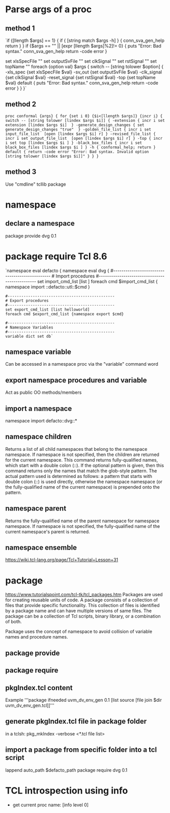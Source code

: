 # Parse args of a proc

## method 1 

`if {[llength $args] == 1} {
    if { [string match $args -h] } {
      conn_sva_gen_help
      return
    }
  }
  if {$args == "" || [expr [llength $args]%2]!= 0} {
    puts "Error: Bad syntax."
    conn_sva_gen_help
    return -code error
  }

  set xlsSpecFile ""
  set outputSvFile ""
  set clkSignal ""
  set rstSignal ""
  set topName ""
  foreach {option val} $args {
    switch -- [string tolower $option]  {
      -xls_spec {set xlsSpecFile $val}
      -sv_out {set outputSvFile $val}
      -clk_signal {set clkSignal $val}
      -reset_signal {set rstSignal $val}
      -top {set topName $val}
      default {
                puts "Error: Bad syntax."
                conn_sva_gen_help
                return -code error
              }
    }
  }`

## method 2
`proc conformal {args} {
    for {set i 0} {$i<[llength $args]} {incr i} {
    switch -- [string tolower [lindex $args $i]] {
        -extension {
        incr i
        set extension [lindex $args $i] 
        }
        -generate_design_changes {
        set generate_design_changes "true" 
        }
        -golden_file_list {
        incr i
        set input_file_list  [open [lindex $args $i] r]
        }
        -revised_file_list {
        incr i
        set output_file_list  [open [lindex $args $i] r]
        }
        -top {
        incr i
        set top [lindex $args $i ]
        }
        -black_box_files {
        incr i
        set black_box_files [lindex $args $i ]
        }
        -h {
	     conformal_help; return
	    }
        default {
            return -code error "Error: Bad syntax. Invalid option [string tolower [lindex $args $i]]"
          }
        }
      }
`

## method 3

Use "cmdline" tcllib package

# namespace 

## declare a namespace

package provide dvg  0.1
# package require Tcl             8.6

`namespace eval defacto {
  namespace eval dvg {
    #-----------------------------------------------
    # Import procedures 
    #-----------------------------------------------
    set import_cmd_list [list ]
    foreach cmd $import_cmd_list { namespace import ::defacto::utl::$cmd }

    #-----------------------------------------------
    # Export procedures
    #-----------------------------------------------
    set export_cmd_list [list helloworld]
    foreach cmd $export_cmd_list {namespace export $cmd} 

    #-----------------------------------------------
    # Namespace Variables
    #-----------------------------------------------
    variable dict set db`
## namespace variable

Can be accessed in a namespace proc via the "variable" command word

## export namespace procedures and variable

Act as public OO methods/members

## import a namespace

namespace import defacto::dvg::*

## namespace children

Returns a list of all child namespaces that belong to the namespace namespace. If namespace is not specified, then the children are returned for the current namespace. This command returns fully-qualified names, which start with a double colon (::). If the optional pattern is given, then this command returns only the names that match the glob-style pattern. The actual pattern used is determined as follows: a pattern that starts with double colon (::) is used directly, otherwise the namespace namespace (or the fully-qualified name of the current namespace) is prepended onto the pattern. 

## namespace parent

 Returns the fully-qualified name of the parent namespace for namespace namespace. If namespace is not specified, the fully-qualified name of the current namespace's parent is returned. 

## namespace ensemble

https://wiki.tcl-lang.org/page/Tcl+Tutorial+Lesson+31

# package

https://www.tutorialspoint.com/tcl-tk/tcl_packages.htm
Packages are used for creating reusable units of code. A package consists of a collection of files that provide specific functionality. This collection of files is identified by a package name and can have multiple versions of same files. The package can be a collection of Tcl scripts, binary library, or a combination of both.

Package uses the concept of namespace to avoid collision of variable names and procedure names.


## package provide

## package require

## pkgIndex.tcl content

Example
    '''package ifneeded uvm_dv_env_gen 0.1 [list source [file join $dir uvm_dv_env_gen.tcl]]'''

## generate pkgIndex.tcl file in package folder

in a tclsh: pkg_mkIndex -verbose <folder> <*.tcl file list>

## import a package from specific folder into a tcl script

lappend auto_path $defacto_path
package require dvg 0.1

# TCL introspection using info

- get current proc name: [info level 0]